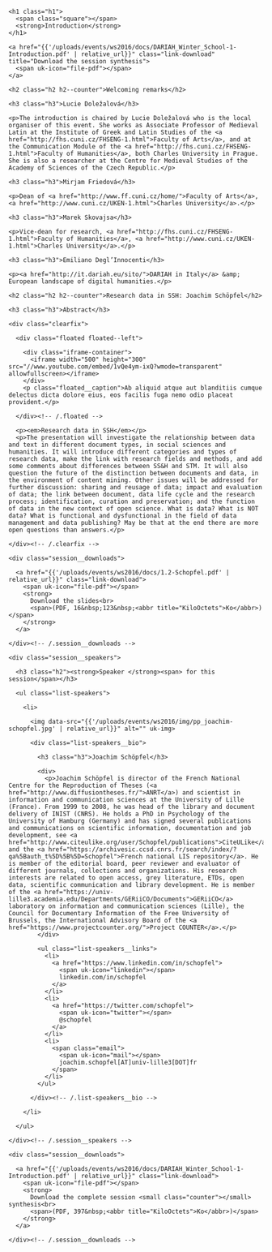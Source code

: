 <div class="session" id="session-1">

  <div class="session__heading">

    <h1 class="h1">
      <span class="square"></span>
      <strong>Introduction</strong>
    </h1>

    <a href="{{'/uploads/events/ws2016/docs/DARIAH_Winter_School-1-Introduction.pdf' | relative_url}}" class="link-download" title="Download the session synthesis">
      <span uk-icon="file-pdf"></span>
    </a>

  </div><!-- /.session__heading -->

  <div class="session__core">

    <h2 class="h2 h2--counter">Welcoming remarks</h2>

    <h3 class="h3">Lucie Doležalová</h3>

    <p>The introduction is chaired by Lucie Doležalová who is the local organiser of this event. She works as Associate Professor of Medieval Latin at the Institute of Greek and Latin Studies of the <a href="http://fhs.cuni.cz/FHSENG-1.html">Faculty of Arts</a>, and at the Communication Module of the <a href="http://fhs.cuni.cz/FHSENG-1.html">Faculty of Humanities</a>, both Charles University in Prague. She is also a researcher at the Centre for Medieval Studies of the Academy of Sciences of the Czech Republic.</p>

    <h3 class="h3">Mirjam Friedová</h3>

    <p>Dean of <a href="http://www.ff.cuni.cz/home/">Faculty of Arts</a>, <a href="http://www.cuni.cz/UKEN-1.html">Charles University</a>.</p>

    <h3 class="h3">Marek Skovajsa</h3>

    <p>Vice-dean for research, <a href="http://fhs.cuni.cz/FHSENG-1.html">Faculty of Humanities</a>, <a href="http://www.cuni.cz/UKEN-1.html">Charles University</a>.</p>

    <h3 class="h3">Emiliano Degl’Innocenti</h3>

    <p><a href="http://it.dariah.eu/sito/">DARIAH in Italy</a> &amp; European landscape of digital humanities.</p>

    <h2 class="h2 h2--counter">Research data in SSH: Joachim Schöpfel</h2>

    <h3 class="h3">Abstract</h3>

    <div class="clearfix">

      <div class="floated floated--left">

        <div class="iframe-container">
          <iframe width="500" height="300" src="//www.youtube.com/embed/1vQe4ym-ixQ?wmode=transparent" allowfullscreen></iframe>
        </div>
        <p class="floated__caption">Ab aliquid atque aut blanditiis cumque delectus dicta dolore eius, eos facilis fuga nemo odio placeat provident.</p>

      </div><!-- /.floated -->

      <p><em>Research data in SSH</em></p>
      <p>The presentation will investigate the relationship between data and text in different document types, in social sciences and humanities. It will introduce different categories and types of research data, make the link with research fields and methods, and add some comments about differences between SS&H and STM. It will also question the future of the distinction between documents and data, in the environment of content mining. Other issues will be addressed for further discussion: sharing and reusage of data; impact and evaluation of data; the link between document, data life cycle and the research process; identification, curation and preservation; and the function of data in the new context of open science. What is data? What is NOT data? What is functional and dysfunctional in the field of data management and data publishing? May be that at the end there are more open questions than answers.</p>

    </div><!-- /.clearfix -->

    <div class="session__downloads">

      <a href="{{'/uploads/events/ws2016/docs/1.2-Schopfel.pdf' | relative_url}}" class="link-download">
        <span uk-icon="file-pdf"></span>
        <strong>
          Download the slides<br>
          <span>(PDF, 16&nbsp;123&nbsp;<abbr title="KiloOctets">Ko</abbr>)</span>
        </strong>
      </a>

    </div><!-- /.session__downloads -->

    <div class="session__speakers">

      <h3 class="h2"><strong>Speaker </strong><span> for this session</span></h3>

      <ul class="list-speakers">

        <li>

          <img data-src="{{'/uploads/events/ws2016/img/pp_joachim-schopfel.jpg' | relative_url}}" alt="" uk-img>

          <div class="list-speakers__bio">

            <h3 class="h3">Joachim Schöpfel</h3>

            <div>
              <p>Joachim Schöpfel is director of the French National Centre for the Reproduction of Theses (<a href="http://www.diffusiontheses.fr/">ANRT</a>) and scientist in information and communication sciences at the University of Lille (France). From 1999 to 2008, he was head of the library and document delivery of INIST (CNRS). He holds a PhD in Psychology of the University of Hamburg (Germany) and has signed several publications and communications on scientific information, documentation and job development, see <a href="http://www.citeulike.org/user/Schopfel/publications">CiteULike</a> and the <a href="https://archivesic.ccsd.cnrs.fr/search/index/?qa%5Bauth_t%5D%5B%5D=Schopfel">French national LIS repository</a>. He is member of the editorial board, peer reviewer and evaluator of different journals, collections and organizations. His research interests are related to open access, grey literature, ETDs, open data, scientific communication and library development. He is member of the <a href="https://univ-lille3.academia.edu/Departments/GERiiCO/Documents">GERiiCO</a> laboratory on information and communication sciences (Lille), the Council for Documentary Information of the Free University of Brussels, the International Advisory Board of the <a href="https://www.projectcounter.org/">Project COUNTER</a>.</p>
            </div>

            <ul class="list-speakers__links">
              <li>
                <a href="https://www.linkedin.com/in/schopfel">
                  <span uk-icon="linkedin"></span>
                  linkedin.com/in/schopfel
                </a>
              </li>
              <li>
                <a href="https://twitter.com/schopfel">
                  <span uk-icon="twitter"></span>
                  @schopfel
                </a>
              </li>
              <li>
                <span class="email">
                  <span uk-icon="mail"></span>
                  joachim.schopfel[AT]univ-lille3[DOT]fr
                </span>
              </li>
            </ul>

          </div><!-- /.list-speakers__bio -->

        </li>

      </ul>

    </div><!-- /.session__speakers -->

    <div class="session__downloads">

      <a href="{{'/uploads/events/ws2016/docs/DARIAH_Winter_School-1-Introduction.pdf' | relative_url}}" class="link-download">
        <span uk-icon="file-pdf"></span>
        <strong>
          Download the complete session <small class="counter"></small> synthesis<br>
          <span>(PDF, 397&nbsp;<abbr title="KiloOctets">Ko</abbr>)</span>
        </strong>
      </a>

    </div><!-- /.session__downloads -->

  </div><!-- /.session__core -->

</div><!-- /.session -->
